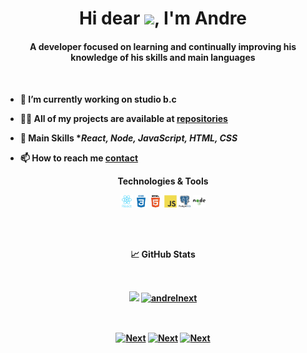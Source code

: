 <div align="center">
  <h1 align="center">Hi dear <img src="https://raw.githubusercontent.com/kaueMarques/kaueMarques/master/hi.gif" width="30px">, I'm Andre</h1>
</div>

<h4 align="center">A developer focused on learning and continually improving his knowledge of his skills and main languages<h4> 
</br> 
  
- 🔭 I’m currently working on studio b.c

- 👨‍💻 All of my projects are available at [repositories](https://github.com/andrelnext?tab=repositories)

- 🚀 Main Skills **React, Node, JavaScript, HTML, CSS*

- 📫 How to reach me [contact](andre.bragadecristo2002@gmail.com)

  
<p align="center">
 Technologies & Tools  
</p>  

<p align="center">
<img src="https://raw.githubusercontent.com/devicons/devicon/master/icons/react/react-original-wordmark.svg" alt="react" width="20" height="20"/>
<img src="https://raw.githubusercontent.com/devicons/devicon/master/icons/css3/css3-plain-wordmark.svg" alt="css3"  width="20" height="20"/>
<img src="https://raw.githubusercontent.com/devicons/devicon/master/icons/html5/html5-original-wordmark.svg" alt="html5"  width="20" height="20"/>
<img src="https://raw.githubusercontent.com/devicons/devicon/master/icons/javascript/javascript-original.svg" alt="javascript" width="20" height="20"/>
<img src="https://raw.githubusercontent.com/devicons/devicon/master/icons/postgresql/postgresql-original-wordmark.svg" alt="postgresql" width="20" height="20"/>
<img src="https://raw.githubusercontent.com/devicons/devicon/master/icons/nodejs/nodejs-original-wordmark.svg" alt="nodejs" width="20" height="20"/></p><p align="center">
</p>  
</br> 
</br>

<p align="center"> &#x1f4c8; GitHub Stats</p> 
</br>

  <p align = "center">
    <a href="https://github.com/andrelnext"><img src="https://github-readme-stats.vercel.app/api/top-langs/?username=andrelnext&layout=compact&hide_border=true"/></a> 
    <a href="https://github.com/andrelnext"><img src="https://github-readme-stats.vercel.app/api?username=andrelnext&show_icons=true&hide_border=true&include_all_commits=true&count_private=true" alt="andrelnext"/></a>
  </p>  
    
  </br>         
<p align="center">
  <a href="https://codepen.io/andrebc" target="blank"><img align="center" src="https://cdn.jsdelivr.net/npm/simple-icons@3.0.1/icons/codepen.svg" alt="Next" height="20" width="20" /></a>
  <a href="https://www.linkedin.com/in/andre-cristo-998341200" target="blank"><img align="center" src="https://cdn.jsdelivr.net/npm/simple-icons@3.0.1/icons/linkedin.svg" alt="Next" height="20" width="20" /></a>
  <a href="https://stackoverflow.com/andrebc" target="blank"><img align="center" src="https://cdn.jsdelivr.net/npm/simple-icons@3.0.1/icons/stackoverflow.svg" alt="Next" height="20" width="20" /></a>
</p>
